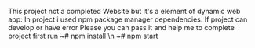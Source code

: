 This project not a completed Website but it's a element of dynamic web app:
 In project i used npm package manager dependencies.
 If project can develop or have error Please you can pass it and help me to complete project
 first run
~# npm install \n
~# npm start
